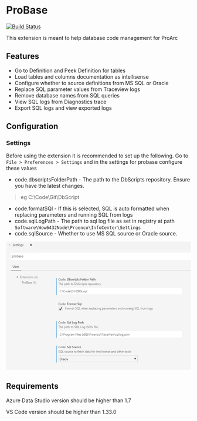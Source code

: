 # ProBase

[![Build Status](https://spoon611.visualstudio.com/ProBase/_apis/build/status/spoon611.probase?branchName=master)](https://spoon611.visualstudio.com/ProBase/_build/latest?definitionId=4&branchName=master)

This extension is meant to help database code management for ProArc

## Features

* Go to Definition and Peek Definition for tables
* Load tables and columns documentation as intellisense
* Configure whether to source definitions from MS SQL or Oracle
* Replace SQL parameter values from Traceview logs
* Remove database names from SQL queries
* View SQL logs from Diagnostics trace
* Export SQL logs and view exported logs

## Configuration

### Settings
Before using the extension it is recommended to set up the following.
Go to `File > Preferences > Settings` and in the settings for probase configure these values
* code.dbscriptsFolderPath - The path to the DbScripts repository. Ensure you have the latest changes.
> eg C:\Code\Git\DbScript
* code.formatSQl - If this is selected, SQL is auto formatted when replacing parameters and running SQL from logs
* code.sqlLogPath - The path to sql log file as set in registry at path `Software\Wow6432Node\Proenco\InfoCenter\Settings`
* code.sqlSource - Whether to use MS SQL source or Oracle source.

![settings image](images/settings.png "Settings image")

## Requirements

   Azure Data Studio version should be higher than 1.7

   VS Code version should be higher than 1.33.0

